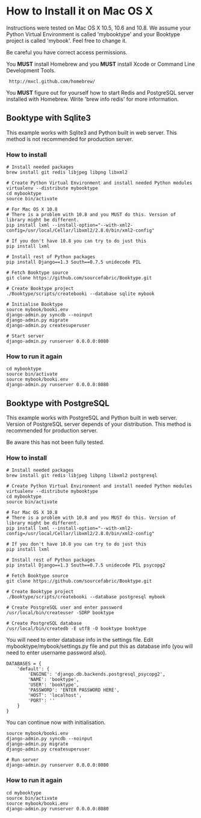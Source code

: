 # How to Install it on Mac OS X

Instructions were tested on Mac OS X 10.5, 10.6 and 10.8. We assume your Python Virtual Environment is called 'mybooktype' and your Booktype project is called 'mybook'. Feel free to change it.

Be careful you have correct access permissions. 

You **MUST** install Homebrew and you **MUST** install Xcode or Command Line Development Tools.

     http://mxcl.github.com/homebrew/

You **MUST** figure out for yourself how to start Redis and PostgreSQL server installed with Homebrew. Write 'brew info redis' for more information.

## Booktype with Sqlite3

This example works with Sqlite3 and Python built in web server. This method is not recommended for production server.

### How to install

    # Install needed packages
    brew install git redis libjpeg libpng libxml2

    # Create Python Virtual Environment and install needed Python modules
    virtualenv --distribute mybooktype
    cd mybooktype
    source bin/activate

    # For Mac OS X 10.8
    # There is a problem with 10.8 and you MUST do this. Version of library might be different.
    pip install lxml --install-option="--with-xml2-config=/usr/local/Cellar/libxml2/2.8.0/bin/xml2-config"

    # If you don't have 10.8 you can try to do just this
    pip install lxml
  
    # Install rest of Python packages
    pip install Django==1.3 South==0.7.5 unidecode PIL

    # Fetch Booktype source
    git clone https://github.com/sourcefabric/Booktype.git

    # Create Booktype project
    ./Booktype/scripts/createbooki --database sqlite mybook

    # Initialise Booktype
    source mybook/booki.env
    django-admin.py syncdb --noinput
    django-admin.py migrate
    django-admin.py createsuperuser

    # Start server
    django-admin.py runserver 0.0.0.0:8080

### How to run it again

    cd mybooktype
    source bin/activate
    source mybook/booki.env
    django-admin.py runserver 0.0.0.0:8080

## Booktype with PostgreSQL

This example works with PostgreSQL and Python built in web server. Version of PostgreSQL server depends of your distribution. This method is recommended for production server.

Be aware this has not been fully tested.

### How to install

    # Install needed packages
    brew install git redis libjpeg libpng libxml2 postgresql

    # Create Python Virtual Environment and install needed Python modules
    virtualenv --distribute mybooktype
    cd mybooktype
    source bin/activate

    # For Mac OS X 10.8
    # There is a problem with 10.8 and you MUST do this. Version of library might be different.
    pip install lxml --install-option="--with-xml2-config=/usr/local/Cellar/libxml2/2.8.0/bin/xml2-config"

    # If you don't have 10.8 you can try to do just this
    pip install lxml
  
    # Install rest of Python packages
    pip install Django==1.3 South==0.7.5 unidecode PIL psycopg2

    # Fetch Booktype source
    git clone https://github.com/sourcefabric/Booktype.git

    # Create Booktype project
    ./Booktype/scripts/createbooki --database postgresql mybook

    # Create PostgreSQL user and enter password
    /usr/local/bin/createuser -SDRP booktype

    # Create PostgreSQL database
    /usr/local/bin/createdb -E utf8 -O booktype booktype

You will need to enter database info in the settings file. Edit mybooktype/mybook/settings.py file and put this as database info (you will need to enter username password also).

    DATABASES = {
        'default': {
            'ENGINE': 'django.db.backends.postgresql_psycopg2',
            'NAME': 'booktype',                      
            'USER': 'booktype',
            'PASSWORD': 'ENTER PASSWORD HERE',
            'HOST': 'localhost',
            'PORT': ''
        }
    }

You can continue now with initialisation.

    source mybook/booki.env
    django-admin.py syncdb --noinput
    django-admin.py migrate
    django-admin.py createsuperuser

    # Run server
    django-admin.py runserver 0.0.0.0:8080

### How to run it again

    cd mybooktype
    source bin/activate
    source mybook/booki.env
    django-admin.py runserver 0.0.0.0:8080